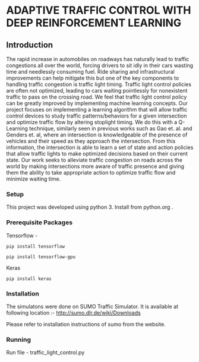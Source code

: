 # ADAPTIVE TRAFFIC CONTROL WITH DEEP REINFORCEMENT LEARNING

## Introduction

The rapid increase in automobiles on roadways has naturally lead to traffic congestions all over the world, forcing drivers to sit idly in their cars wasting time and needlessly consuming fuel. Ride sharing and infrastructural improvements can help mitigate this but one of the key components to handling traffic congestion is traffic light timing. Traffic light control policies are often not optimized, leading to cars waiting pointlessly for nonexistent traffic to pass on the crossing road. We feel that traffic light control policy can be greatly improved by implementing machine learning concepts. Our project focuses on implementing a learning algorithm that will allow traffic control devices to study traffic patterns/behaviors for a given intersection and optimize traffic flow by altering stoplight timing. We do this with a Q-Learning technique, similarly seen in previous works such as Gao et. al. and Genders et. al, where  an intersection is knowledgeable of the presence of vehicles and their speed as they approach the intersection. From this information, the intersection is able to learn a set of state and action policies that allow traffic lights to make optimized decisions based on their current state. Our work seeks to alleviate traffic congestion on roads across the world by making intersections more aware of traffic presence and giving them the ability to take appropriate action to optimize traffic flow and minimize waiting time.
### Setup

This project was developed using python 3. Install from python.org .

### Prerequisite Packages
   
Tensorflow - 
```
pip install tensorflow
```
```
pip install tensorflow-gpu
```
Keras
```
pip install keras
```
### Installation

The simulatons were done on SUMO Traffic Simulator. It is available at following location :- http://sumo.dlr.de/wiki/Downloads

Please refer to installation instructions of sumo from the website.
### Running

Run file - traffic_light_control.py
